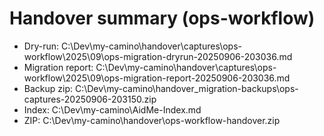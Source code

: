# Handover summary (ops-workflow)
- Dry-run: C:\Dev\my-camino\handover\captures\ops-workflow\2025\09\ops-migration-dryrun-20250906-203036.md
- Migration report: C:\Dev\my-camino\handover\captures\ops-workflow\2025\09\ops-migration-report-20250906-203036.md
- Backup zip: C:\Dev\my-camino\handover\_migration-backups\ops-captures-20250906-203150.zip
- Index: C:\Dev\my-camino\AidMe-Index.md
- ZIP: C:\Dev\my-camino\handover\ops-workflow-handover.zip
